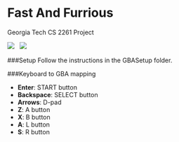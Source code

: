 Fast And Furrious
===============

Georgia Tech CS 2261 Project

<img src="https://dl.dropboxusercontent.com/u/11066635/Hosting/furrious-screen-1.png" /> &nbsp;
<img src="https://dl.dropboxusercontent.com/u/11066635/Hosting/furrious-screen-2.PNG" /> &nbsp;

###Setup
Follow the instructions in the GBASetup folder.

###Keyboard to GBA mapping
- __Enter__: START button
- __Backspace__: SELECT button
- __Arrows__: D-pad
- __Z__: A button
- __X__: B button
- __A__: L button
- __S__: R button
